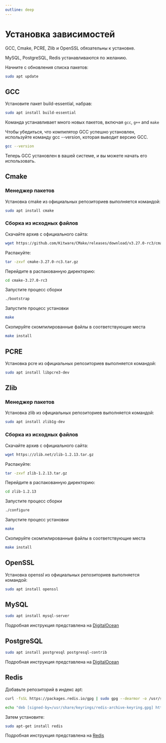 ```yaml
---
outline: deep
---
```


# Установка зависимостей

GCC, Cmake, PCRE, Zlib и OpenSSL обязательны к установке.

MySQL, PostgreSQL, Redis устанавливаются по желанию.

Начните с обновления списка пакетов:

```bash
sudo apt update
```

## GCC

Установите пакет build-essential, набрав:

```bash
sudo apt install build-essential
```

Команда устанавливает много новых пакетов, включая `gcc`, `g++` and `make`

Чтобы убедиться, что компилятор GCC успешно установлен, используйте команду gcc --version, которая выводит версию GCC.

```bash
gcc --version
```

Теперь GCC установлен в вашей системе, и вы можете начать его использовать.

## Cmake

### Менеджер пакетов

Установка cmake из официальных репозиториев выполняется командой:

```bash
sudo apt install cmake
```

### Сборка из исходных файлов

Скачайте архив с официального сайта:

```bash
wget https://github.com/Kitware/CMake/releases/download/v3.27.0-rc3/cmake-3.27.0-rc3.tar.gz
```

Распакуйте:

```bash
tar -zxvf cmake-3.27.0-rc3.tar.gz
```

Перейдите в распакованную директорию:

```bash
cd cmake-3.27.0-rc3
```

Запустите процесс сборки

```bash
./bootstrap
```

Запустите процесс установки

```bash
make
```

Скопируйте скомпилированные файлы в соответствующие места

```bash
make install
```


## PCRE

Установка pcre из официальных репозиториев выполняется командой:

```bash
sudo apt install libpcre3-dev
```

## Zlib

### Менеджер пакетов

Установка zlib из официальных репозиториев выполняется командой:

```bash
sudo apt install zlib1g-dev
```

### Сборка из исходных файлов

Скачайте архив с официального сайта:

```bash
wget https://zlib.net/zlib-1.2.13.tar.gz
```

Распакуйте:

```bash
tar -zxvf zlib-1.2.13.tar.gz
```

Перейдите в распакованную директорию:

```bash
cd zlib-1.2.13
```

Запустите процесс сборки

```bash
./configure
```

Запустите процесс установки

```bash
make
```

Скопируйте скомпилированные файлы в соответствующие места

```bash
make install
```

## OpenSSL

Установка openssl из официальных репозиториев выполняется командой:

```bash
sudo apt install openssl
```

## MySQL

```bash
sudo apt install mysql-server
```

Подробная инструкция представлена на [DigitalOcean](https://www.digitalocean.com/community/tutorials/how-to-install-mysql-on-ubuntu-20-04)

## PostgreSQL

```bash
sudo apt install postgresql postgresql-contrib
```

Подробная инструкция представлена на [DigitalOcean](https://www.digitalocean.com/community/tutorials/how-to-install-postgresql-on-ubuntu-20-04-quickstart)

## Redis

Добавьте репозиторий в индекс apt:

```bash
curl -fsSL https://packages.redis.io/gpg | sudo gpg --dearmor -o /usr/share/keyrings/redis-archive-keyring.gpg

echo "deb [signed-by=/usr/share/keyrings/redis-archive-keyring.gpg] https://packages.redis.io/deb $(lsb_release -cs) main" | sudo tee /etc/apt/sources.list.d/redis.list
```

Затем установите:

```bash
sudo apt-get install redis
```

Подробная инструкция представлена на [Redis](https://redis.io/docs/getting-started/installation/install-redis-on-linux/)